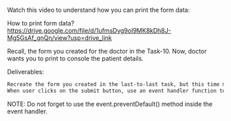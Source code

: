 Watch this video to understand how you can print the form data:

How to print form data?  https://drive.google.com/file/d/1ufmsDvg9oI9MK8kDh8J-Mg5GsAf_gnQn/view?usp=drive_link



Recall, the form you created for the doctor in the Task-10. Now, doctor wants you to print to console the patient details.



Deliverables:
```md
Recreate the form you created in the last-to-last task, but this time make sure that all the input elements are having "name" attribute.
When user clicks on the submit button, use an event handler function to print to console the patient details.
```

NOTE: Do not forget to use the event.preventDefault() method inside the event handler.
